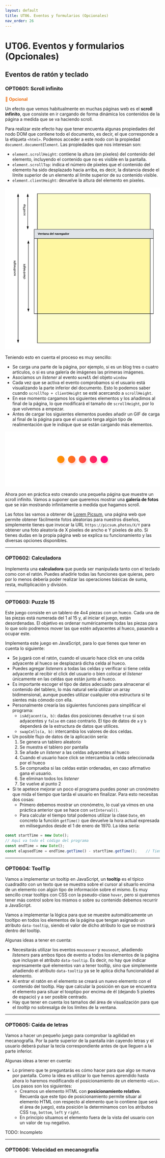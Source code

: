 ```yaml
---
layout: default
title: UT06. Eventos y formularios (Opcionales)
nav_order: 26
---
```


# UT06. Eventos y formularios (Opcionales)

## Eventos de ratón y teclado

### OPT0601: Scroll infinito

**<span style="color: #ED7117">📣 Opcional</span>**

Un efecto que vemos habitualmente en muchas páginas web es el **scroll infinito**, que consiste en ir cargando de forma dinámica los contenidos de la página a medida que se va haciendo scroll.

Para realizar este efecto hay que tener encuenta algunas propiedades del nodo DOM que contiene todo el documento, es decir, el que corresponde a la etiqueta `<html>`. Podemos acceder a este nodo con la propiedad `document.documentElement`. Las propiedades que nos interesan son:

- `element.scrollHeight`: contiene la altura (en píxeles) del contenido del elemento, incluyendo el contenido que no es visible en la pantalla.
- `element.scrollTop`: indica el número de píxeles que el contenido del elemento ha sido desplazado hacia arriba, es decir, la distancia desde el límite superior de un elemento al límite superior de su contenido visible.
- `element.clientHeight`: devuelve la altura del elemento en píxeles.

![Scroll Properties](assets/opt0501/scrollProperties.png)

Teniendo esto en cuenta el proceso es muy sencillo:

- Se carga una parte de la página, por ejemplo, si es un blog tres o cuatro artículos, o si es una galería de imágenes las primeras imágenes.
- Asociamos un *listener* al evento **`scroll`** del objeto `window`
- Cada vez que se activa el evento comprobamos si el usuario está visualizando la parte inferior del documento. Esto lo podemos saber cuando `scrollTop + clientHeight` se esté acercando a `scrollHeight`.
- En ese momento cargamos los siguientes elementos y los añadimos al final de la página, lo que modificará el tamaño de `scrollHeight`, por lo que volvemos a empezar.
- Antes de cargar los siguientes elementos puedes añadir un GIF de carga al final de la página para que el usuario tenga algún tipo de realimentación que le indique que se están cargando más elementos.

![GIF de carga](assets/opt0501/loading.gif)

Ahora pon en práctica esto creando una pequeña página que muestre un scroll infinito. Vamos a suponer que queremos mostrar una **galería de fotos** que se irán mostrando infinitamente a medida que hagamos scroll.

Las fotos las vamos a obtener de [Lorem Picsum](https://picsum.photos/), una página web que permite obtener fácilmente fotos aleatorias para nuestros diseños, simplemente tienes que invocar la URL `https://picsum.photos/X/Y` para obtener una foto aleatoria de X píxeles de ancho e Y píxeles de alto. Si tienes dudas en la propia página web se explica su funcionamiento y las diversas opciones disponibles.

---

### OPT0602: Calculadora

Implementa una **calculadora** que pueda ser manipulada tanto con el teclado como con el ratón. Puedes añadirle todas las funciones que quieras, pero por lo menos debería poder realizar las operaciones básicas de suma, resta, multiplicación y división.

---

### OPT0603: Puzzle 15

Este juego consiste en un tablero de 4x4 piezas con un hueco. Cada una de las piezas está numerada del 1 al 15 y, al iniciar el juego, están desordenadas. El objetivo es ordenar numéricamente todas las piezas para lo que solo podremos mover las que estén adyacentes al hueco, pasando a ocupar este.

Implementa este juego en JavaScript, para lo que tienes que tener en cuenta lo siguiente:

- Se jugará con el ratón, cuando el usuario hace click en una celda adyacente al hueco se desplazará dicha celda al hueco.
- Puedes agregar *listeners* a todas las celdas y verificar si tiene celda adyacente al recibir el click del usuario o bien colocar el *listener* únicamente en las celdas que están junto al hueco.
- Es importante escoger el tipo de datos adecuado para almacenar el contenido del tablero, lo más natural sería utilizar un array bidimensional, aunque puedes utilizar cualquier otra estructura si te sientes más cómodo con ella.
- Personalmente crearía las siguientes funciones para simplificar el programa:
  - `isAdjacent(a, b)`: dadas dos posiciones devuelve `true` si son adyacentes y `false` en caso contrario. El tipo de datos de `a` y `b` dependerá de la estructura de datos que utilices.
  - `swapCells(a, b)`: intercambia los valores de dos celdas.
- Un posible flujo de datos de la aplicación sería:
  1. Se genera un tablero aleatorio
  2. Se muestra el tablero por pantalla
  3. Se añade un *listener* a las celdas adyacentes al hueco
  4. Cuando el usuario hace click se intercambia la celda seleccionada por el hueco
  5. Se comprueba si las celdas están ordenadas, en caso afirmativo gana el usuario.
  6. Se eliminan todos los *listener* 
  7. Se vuelve al punto 2
- Si te apetece mejorar un poco el programa puedes poner un cronómetro que mida el tiempo que tarda el usuario en finalizar. Para esto necesitas dos cosas:
  - Primero debemos mostrar un cronómetro, lo cual ya vimos en una práctica anterior que se hace con `setInterval()`.
  - Para calcular el tiempo total podemos utilizar la clase `Date`, en concreto la función `getTime()` que devuelve la hora actual expresada en milisegundos desde el 1 de enero de 1970. La idea sería:

```javascript
const startTime = new Date();
// Aquí va todo el código del programa
const endTime = new Date();
const elapsedTime = endTime.getTime() - startTime.getTime();    // Tiempo transcurrido en milisegundos

```

---

### OPT0604: ToolTip

Vamos a implementar un tooltip en JavaScript, un **tooltip** es el típico cuadradito con un texto que se muestra sobre el cursor al situarlo encima de un elemento con algún tipo de información sobre el mismo. Es muy sencillo crear tooltips con CSS con la pseudo-clase `hover`, pero si queremos tener más control sobre los mismos o sobre su contenido debemos recurrir a JavaScript.

Vamos a implementar la lógica para que se muestre automáticamente un tooltipo en todos los elementos de la página que tengan asignado un atributo `data-tooltip`, siendo el valor de dicho atributo lo que se mostrará dentro del tooltip.

Algunas ideas a tener en cuenta:

- Necesitarás utilizar los eventos `mouseover` y `mouseout`, añadiendo *listeners* para ambos tipos de evento a todos los elementos de la página que incluyan el atributo `data-tooltip`. Es decir, no hay que indicar expresamente qué elementos van a tener tooltip, sino que simplemente añadiendo el atributo `data-tooltip` ya se le aplica dicha funcionalidad al elemento.
- Al entrar el ratón en el elemento se creará un nuevo elemento con el contenido del tooltip. Hay que calcular la posición en que se encuentra el elemento para situar el tooptipo por encima de él (dejando 5 píxeles de espacio) y a ser posible centrado.
- Hay que tener en cuenta los tamaños del área de visualización para que el *tooltip* no sobresalga de los límites de la ventana.


---

### OPT0605: Caída de letras

Vamos a hacer un pequeño juego para comprobar la agilidad en mecanografía. Por la parte superior de la pantalla irán cayendo letras y el usuario deberá pulsar la tecla correspondiente antes de que lleguen a la parte inferior.

Algunas ideas a tener en cuenta:

- Lo primero que te preguntarás es cómo hacer para que algo se mueva por pantalla. Como la idea es utilizar lo que hemos aprendido hasta ahora lo haremos modificando el posicionamiento de un elemento `<div>`. Los pasos son los siguientes:
  - Creamos un elemento HTML con **posicionamiento relativo**. Recuerda que este tipo de posicionamiento permite situar al elemento HTML con respecto al elemento que lo contiene (que será el área de juego), esta posición la determinamos con los atributos CSS `top`, `bottom`, `left` y `right`.
  - En principio situamos el elemento fuera de la vista del usuario con un valor de `top` negativo.


TODO: Incompleto

---

### OPT0606: Velocidad en mecanografía




